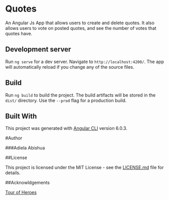 # Quotes

An Angular Js App that allows users to create and delete quotes. It also allows users to vote on posted quotes, and see the number of votes that quotes have.


## Development server

Run `ng serve` for a dev server. Navigate to `http://localhost:4200/`. The app will automatically reload if you change any of the source files.

## Build

Run `ng build` to build the project. The build artifacts will be stored in the `dist/` directory. Use the `--prod` flag for a production build.

## Built With

This project was generated with [Angular CLI](https://github.com/angular/angular-cli) version 6.0.3.

#Author

###Adiela Abishua

##License 

This project is licensed under the MIT License - see the [LICENSE.md](../quotes/master/LICENSE) file for details.


##Acknowldgements

[Tour of Heroes](https://angular.io/tutorial)




